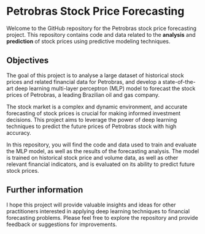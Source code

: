 # Petrobras Stock Price Forecasting

Welcome to the GitHub repository for the Petrobras stock price forecasting project. This repository contains code and data related to the **analysis** and **prediction** of stock prices using predictive modeling techniques.

## Objectives

The goal of this project is to analyse a large dataset of historical stock prices and related financial data for Petrobras, and develop a state-of-the-art deep learning multi-layer perceptron (MLP) model to forecast the stock prices of Petrobras, a leading Brazilian oil and gas company.

The stock market is a complex and dynamic environment, and accurate forecasting of stock prices is crucial for making informed investment decisions. This project aims to leverage the power of deep learning techniques to predict the future prices of Petrobras stock with high accuracy.

In this repository, you will find the code and data used to train and evaluate the MLP model, as well as the results of the forecasting analysis. The model is trained on historical stock price and volume data, as well as other relevant financial indicators, and is evaluated on its ability to predict future stock prices.

## Further information

I hope this project will provide valuable insights and ideas for other practitioners interested in applying deep learning techniques to financial forecasting problems. Please feel free to explore the repository and provide feedback or suggestions for improvements.
